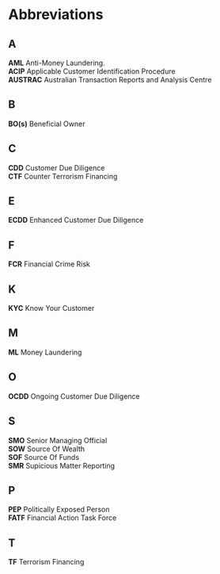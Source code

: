 # Abbreviations 
## A
**AML** Anti-Money Laundering.  
**ACIP** Applicable Customer Identification Procedure  
**AUSTRAC** Australian Transaction Reports and Analysis Centre  


## B
**BO(s)** Beneficial Owner

## C
**CDD** Customer Due Diligence  
**CTF** Counter Terrorism Financing  

## E
**ECDD** Enhanced Customer Due Diligence  

## F
**FCR** Financial Crime Risk  

## K
**KYC** Know Your Customer  

## M
**ML** Money Laundering  

## O
**OCDD** Ongoing Customer Due Diligence  

## S
**SMO** Senior Managing Official  
**SOW** Source Of Wealth  
**SOF** Source Of Funds  
**SMR** Supicious Matter Reporting  

## P
**PEP** Politically Exposed Person  
**FATF** Financial Action Task Force  

## T
**TF**  Terrorism Financing  
